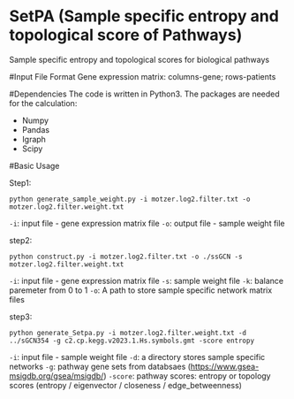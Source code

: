 # SetPA (Sample specific entropy and topological score of Pathways)

Sample specific entropy and topological scores for biological pathways

#Input File Format 
Gene expression matrix: columns-gene;  rows-patients

#Dependencies
The code is written in Python3. 
The packages are needed for the calculation: 
- Numpy 
- Pandas
- Igraph
- Scipy

#Basic Usage

Step1:
```
python generate_sample_weight.py -i motzer.log2.filter.txt -o motzer.log2.filter.weight.txt
```
`-i`: input file - gene expression matrix file
`-o`: output file - sample weight file

step2:
```
python construct.py -i motzer.log2.filter.txt -o ./ssGCN -s motzer.log2.filter.weight.txt
```

`-i`: input file - gene expression matrix file
`-s`: sample weight file
`-k`: balance paremeter from 0 to 1
`-o`: A path to store sample specific network matrix files

step3:
```
python generate_Setpa.py -i motzer.log2.filter.weight.txt -d ../sGCN354 -g c2.cp.kegg.v2023.1.Hs.symbols.gmt -score entropy
```
`-i`: input file - sample weight file
`-d`: a directory stores sample specific networks
`-g`: pathway gene sets from databsaes (https://www.gsea-msigdb.org/gsea/msigdb/)
`-score`: pathway scores: entropy or topology scores (entropy / eigenvector / closeness / edge_betweenness)
